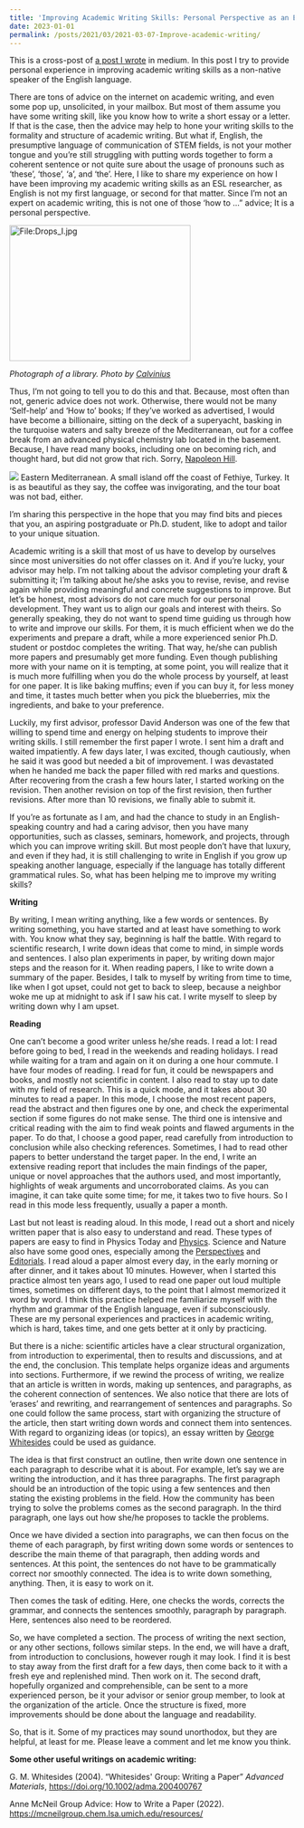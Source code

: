 ```yaml
---
title: 'Improving Academic Writing Skills: Personal Perspective as an ESL Researcher'
date: 2023-01-01
permalink: /posts/2021/03/2021-03-07-Improve-academic-writing/ 
---
```

This is a cross-post of [a post I wrote](https://medium.com/@mahmutruzi/improving-academic-writing-skills-personal-perspective-of-an-esl-researcher-491c60a6d8db) in medium. In this post I try to provide personal experience in improving academic writing skills as a non-native speaker of the English language.  

There are tons of advice on the internet on academic writing, and even some pop up, unsolicited, in your mailbox. But most of them assume you have some writing skill, like you know how to write a short essay or a letter. If that is the case, then the advice may help to hone your writing skills to the formality and structure of academic writing.
But what if, English, the presumptive language of communication of STEM fields, is not your mother tongue and you’re still struggling with putting words together to form a coherent sentence or not quite sure about the usage of pronouns such as ‘these’, ‘those’, ‘a’, and ‘the’.
Here, I like to share my experience on how I have been improving my academic writing skills as an ESL researcher, as English is not my first language, or second for that matter. Since I’m not an expert on academic writing, this is not one of those ‘how to …” advice; It is a personal perspective.

<div class="wp-caption aligncenter" style="width: 330px; border: 0;">
  <p>
    <img class="aligncenter" src="https://upload.wikimedia.org/wikipedia/commons/thumb/d/d9/Humanités_Numériques.JPG/320px-Humanités_Numériques.JPG" alt="File:Drops_I.jpg" width="320" height="240" />
  </p>
  
  <p class="wp-caption-text">
    <em>Photograph of a library. Photo by <a href="https://commons.wikimedia.org/wiki/File:Humanités_Numériques.JPG">Calvinius</a></em>
  </p>
</div>

Thus, I’m not going to tell you to do this and that. Because, most often than not, generic advice does not work. Otherwise, there would not be many ‘Self-help’ and ‘How to’ books; If they’ve worked as advertised, I would have become a billionaire, sitting on the deck of a superyacht, basking in the turquoise waters and salty breeze of the Mediterranean, out for a coffee break from an advanced physical chemistry lab located in the basement. Because, I have read many books, including one on becoming rich, and thought hard, but did not grow that rich. Sorry, [Napoleon Hill](https://www.goodreads.com/book/show/30186948-think-and-grow-rich).

![](/images/3953273590_704e3899d5_m.jpg)
Eastern Mediterranean. A small island off the coast of Fethiye, Turkey. It is as beautiful as they say, the coffee was invigorating, and the tour boat was not bad, either.


I’m sharing this perspective in the hope that you may find bits and pieces that you, an aspiring postgraduate or Ph.D. student, like to adopt and tailor to your unique situation.

Academic writing is a skill that most of us have to develop by ourselves since most universities do not offer classes on it. And if you’re lucky, your advisor may help. I’m not talking about the advisor completing your draft & submitting it; I’m talking about he/she asks you to revise, revise, and revise again while providing meaningful and concrete suggestions to improve.
But let’s be honest, most advisors do not care much for our personal development. They want us to align our goals and interest with theirs. So generally speaking, they do not want to spend time guiding us through how to write and improve our skills. For them, it is much efficient when we do the experiments and prepare a draft, while a more experienced senior Ph.D. student or postdoc completes the writing. That way, he/she can publish more papers and presumably get more funding. Even though publishing more with your name on it is tempting, at some point, you will realize that it is much more fulfilling when you do the whole process by yourself, at least for one paper. It is like baking muffins; even if you can buy it, for less money and time, it tastes much better when you pick the blueberries, mix the ingredients, and bake to your preference.

Luckily, my first advisor, professor David Anderson was one of the few that willing to spend time and energy on helping students to improve their writing skills. I still remember the first paper I wrote. I sent him a draft and waited impatiently. A few days later, I was excited, though cautiously, when he said it was good but needed a bit of improvement. I was devastated when he handed me back the paper filled with red marks and questions. After recovering from the crash a few hours later, I started working on the revision. Then another revision on top of the first revision, then further revisions. After more than 10 revisions, we finally able to submit it.

If you’re as fortunate as I am, and had the chance to study in an English-speaking country and had a caring advisor, then you have many opportunities, such as classes, seminars, homework, and projects, through which you can improve writing skill. But most people don’t have that luxury, and even if they had, it is still challenging to write in English if you grow up speaking another language, especially if the language has totally different grammatical rules.
So, what has been helping me to improve my writing skills?

**Writing**

By writing, I mean writing anything, like a few words or sentences. By writing something, you have started and at least have something to work with. You know what they say, beginning is half the battle. With regard to scientific research, I write down ideas that come to mind, in simple words and sentences. I also plan experiments in paper, by writing down major steps and the reason for it. When reading papers, I like to write down a summary of the paper. Besides, I talk to myself by writing from time to time, like when I got upset, could not get to back to sleep, because a neighbor woke me up at midnight to ask if I saw his cat. I write myself to sleep by writing down why I am upset.

**Reading**

One can’t become a good writer unless he/she reads. I read a lot: I read before going to bed, I read in the weekends and reading holidays. I read while waiting for a tram and again on it on during a one hour commute. I have four modes of reading. I read for fun, it could be newspapers and books, and mostly not scientific in content. I also read to stay up to date with my field of research. This is a quick mode, and it takes about 30 minutes to read a paper. In this mode, I choose the most recent papers, read the abstract and then figures one by one, and check the experimental section if some figures do not make sense. The third one is intensive and critical reading with the aim to find weak points and flawed arguments in the paper. To do that, I choose a good paper, read carefully from introduction to conclusion while also checking references. Sometimes, I had to read other papers to better understand the target paper. In the end, I write an extensive reading report that includes the main findings of the paper, unique or novel approaches that the authors used, and most importantly, highlights of weak arguments and uncorroborated claims. As you can imagine, it can take quite some time; for me, it takes two to five hours. So I read in this mode less frequently, usually a paper a month.

Last but not least is reading aloud. In this mode, I read out a short and nicely written paper that is also easy to understand and read. These types of papers are easy to find in Physics Today and [Physics](https://physics.aps.org/articles/v14/32). Science and Nature also have some good ones, especially among the [Perspectives](https://www.science.org/doi/10.1126/science.aah4439) and [Editorials](https://www.science.org/doi/10.1126/science.aaz6490). I read aloud a paper almost every day, in the early morning or after dinner, and it takes about 10 minutes. However, when I started this practice almost ten years ago, I used to read one paper out loud multiple times, sometimes on different days, to the point that I almost memorized it word by word. I think this practice helped me familiarize myself with the rhythm and grammar of the English language, even if subconsciously.
These are my personal experiences and practices in academic writing, which is hard, takes time, and one gets better at it only by practicing.

But there is a niche: scientific articles have a clear structural organization, from introduction to experimental, then to results and discussions, and at the end, the conclusion. This template helps organize ideas and arguments into sections. Furthermore, if we rewind the process of writing, we realize that an article is written in words, making up sentences, and paragraphs, as the coherent connection of sentences. We also notice that there are lots of ‘erases’ and rewriting, and rearrangement of sentences and paragraphs.
So one could follow the same process, start with organizing the structure of the article, then start writing down words and connect them into sentences. With regard to organizing ideas (or topics), an essay written by [George Whitesides](https://onlinelibrary.wiley.com/doi/abs/10.1002/adma.200400767) could be used as guidance.

The idea is that first construct an outline, then write down one sentence in each paragraph to describe what it is about. For example, let’s say we are writing the introduction, and it has three paragraphs. The first paragraph should be an introduction of the topic using a few sentences and then stating the existing problems in the field. How the community has been trying to solve the problems comes as the second paragraph. In the third paragraph, one lays out how she/he proposes to tackle the problems.

Once we have divided a section into paragraphs, we can then focus on the theme of each paragraph, by first writing down some words or sentences to describe the main theme of that paragraph, then adding words and sentences. At this point, the sentences do not have to be grammatically correct nor smoothly connected. The idea is to write down something, anything. Then, it is easy to work on it.

Then comes the task of editing. Here, one checks the words, corrects the grammar, and connects the sentences smoothly, paragraph by paragraph. Here, sentences also need to be reordered.

So, we have completed a section. The process of writing the next section, or any other sections, follows similar steps. In the end, we will have a draft, from introduction to conclusions, however rough it may look. I find it is best to stay away from the first draft for a few days, then come back to it with a fresh eye and replenished mind. Then work on it. The second draft, hopefully organized and comprehensible, can be sent to a more experienced person, be it your advisor or senior group member, to look at the organization of the article. Once the structure is fixed, more improvements should be done about the language and readability.

So, that is it. Some of my practices may sound unorthodox, but they are helpful, at least for me. Please leave a comment and let me know you think.


**Some other useful writings on academic writing:**

G. M. Whitesides (2004). “Whitesides' Group: Writing a Paper” _Advanced Materials_, <https://doi.org/10.1002/adma.200400767>

Anne McNeil Group Advice: How to Write a Paper (2022).  <https://mcneilgroup.chem.lsa.umich.edu/resources/>


